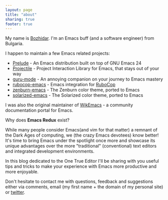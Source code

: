 ```yaml
---
layout: page
title: "about"
sharing: true
footer: true
---
```


My name is [Bozhidar](http://batsov.com). I'm an Emacs buff (and a
software engineer) from Bulgaria.

I happen to maintain a few Emacs related projects:

* [Prelude](https://github.com/bbatsov/prelude) - An Emacs distribution built on top of GNU Emacs 24
* [Projectile](https://github.com/bbatsov/projectile) - Project Interaction Library for Emacs, that stays out of your way
* [guru-mode](https://github.com/bbatsov/guru-mode) - An annoying companion on your journey to Emacs mastery
* [rubocop-emacs](https://github.com/bbatsov/projectile) - Emacs integration for [RuboCop](https://github.com/bbatsov/rubocop)
* [zenburn-emacs](https://github.com/bbatsov/zenburn-emacs) - The Zenburn color theme, ported to Emacs
* [solarized-emacs](https://github.com/bbatsov/solarized-emacs) - The Solarized color theme, ported to Emacs

I was also the original maintainer of [WikEmacs](http://wikemacs.org) - a community documentation portal for Emacs.

Why does **Emacs Redux** exist?

While many people consider Emacs(and vim for that matter) a remnant of
the Dark Ages of computing, we (the crazy Emacs devotees) know better!
It's time to bring Emacs under the spotlight once more and showcase
its unique advantages over the more "traditional" (conventional) text
editors and integrated development environments.

In this blog dedicated to the One True
Editor I'll be sharing with you useful tips and tricks to make your
experience with Emacs more productive and more enjoyable.

Don't hesitate to contact me with questions, feedback and suggestions
either via comments, email (my first name + the domain of my personal
site) or [twitter](http://twitter.com/bbatsov).
